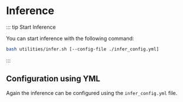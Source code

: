 # Inference

::: tip Start Inference

You can start inference with the following command:

```bash
bash utilities/infer.sh [--config-file ./infer_config.yml]
```

:::

## Configuration using YML

Again the inference can be configured using the `infer_config.yml` file.
